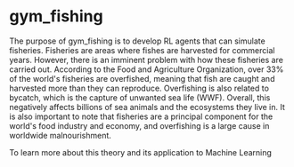 # gym_fishing

The purpose of gym_fishing is to develop RL agents that can simulate fisheries. Fisheries are areas where fishes are harvested for commercial years. However, there is an imminent problem with how these fisheries are carried out. According to the Food and Agriculture Organization, over 33% of the world's fisheries are overfished, meaning that fish are caught and harvested more than they can reproduce. Overfishing is also related to bycatch, which is the capture of unwanted sea life (WWF). Overall, this negatively affects billions of sea animals and the ecosystems they live in. It is also important to note that fisheries are a principal component for the world's food industry and economy, and overfishing is a large cause in worldwide malnourishment.

To learn more about this theory and its application to Machine Learning 
